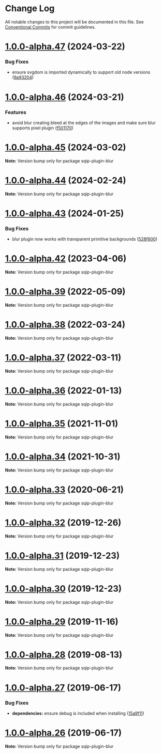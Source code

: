 # Change Log

All notable changes to this project will be documented in this file.
See [Conventional Commits](https://conventionalcommits.org) for commit guidelines.

# [1.0.0-alpha.47](https://github.com/axe312ger/sqip/compare/sqip-plugin-blur@1.0.0-alpha.46...sqip-plugin-blur@1.0.0-alpha.47) (2024-03-22)


### Bug Fixes

* ensure svgdom is imported dynamically to support old node versions ([9a93204](https://github.com/axe312ger/sqip/commit/9a9320450abe8f0cab69ef1cb4f85b0493398c91))





# [1.0.0-alpha.46](https://github.com/axe312ger/sqip/compare/sqip-plugin-blur@1.0.0-alpha.45...sqip-plugin-blur@1.0.0-alpha.46) (2024-03-21)


### Features

* avoid blur creating bleed at the edges of the images and make sure blur supports pixel plugin ([f501170](https://github.com/axe312ger/sqip/commit/f50117090d5facf0bf750d13ef50a4617153f051))





# [1.0.0-alpha.45](https://github.com/axe312ger/sqip/compare/sqip-plugin-blur@1.0.0-alpha.44...sqip-plugin-blur@1.0.0-alpha.45) (2024-03-02)

**Note:** Version bump only for package sqip-plugin-blur





# [1.0.0-alpha.44](https://github.com/axe312ger/sqip/compare/sqip-plugin-blur@1.0.0-alpha.43...sqip-plugin-blur@1.0.0-alpha.44) (2024-02-24)

**Note:** Version bump only for package sqip-plugin-blur





# [1.0.0-alpha.43](https://github.com/axe312ger/sqip/compare/sqip-plugin-blur@1.0.0-alpha.42...sqip-plugin-blur@1.0.0-alpha.43) (2024-01-25)


### Bug Fixes

* blur plugin now works with transparent primitive backgrounds ([528f600](https://github.com/axe312ger/sqip/commit/528f600b777c38662e369978d514f4304cc3d7ca))





# [1.0.0-alpha.42](https://github.com/axe312ger/sqip/compare/sqip-plugin-blur@1.0.0-alpha.41...sqip-plugin-blur@1.0.0-alpha.42) (2023-04-06)

**Note:** Version bump only for package sqip-plugin-blur





# [1.0.0-alpha.39](https://github.com/axe312ger/sqip/compare/sqip-plugin-blur@1.0.0-alpha.38...sqip-plugin-blur@1.0.0-alpha.39) (2022-05-09)

**Note:** Version bump only for package sqip-plugin-blur





# [1.0.0-alpha.38](https://github.com/axe312ger/sqip/compare/sqip-plugin-blur@1.0.0-alpha.37...sqip-plugin-blur@1.0.0-alpha.38) (2022-03-24)

**Note:** Version bump only for package sqip-plugin-blur





# [1.0.0-alpha.37](https://github.com/axe312ger/sqip/compare/sqip-plugin-blur@1.0.0-alpha.36...sqip-plugin-blur@1.0.0-alpha.37) (2022-03-11)

**Note:** Version bump only for package sqip-plugin-blur





# [1.0.0-alpha.36](https://github.com/axe312ger/sqip/compare/sqip-plugin-blur@1.0.0-alpha.35...sqip-plugin-blur@1.0.0-alpha.36) (2022-01-13)

**Note:** Version bump only for package sqip-plugin-blur





# [1.0.0-alpha.35](https://github.com/axe312ger/sqip/compare/sqip-plugin-blur@1.0.0-alpha.34...sqip-plugin-blur@1.0.0-alpha.35) (2021-11-01)

**Note:** Version bump only for package sqip-plugin-blur





# [1.0.0-alpha.34](https://github.com/axe312ger/sqip/compare/sqip-plugin-blur@1.0.0-alpha.33...sqip-plugin-blur@1.0.0-alpha.34) (2021-10-31)

**Note:** Version bump only for package sqip-plugin-blur





# [1.0.0-alpha.33](https://github.com/axe312ger/sqip/compare/sqip-plugin-blur@1.0.0-alpha.32...sqip-plugin-blur@1.0.0-alpha.33) (2020-06-21)

**Note:** Version bump only for package sqip-plugin-blur





# [1.0.0-alpha.32](https://github.com/axe312ger/sqip/compare/sqip-plugin-blur@1.0.0-alpha.31...sqip-plugin-blur@1.0.0-alpha.32) (2019-12-26)

**Note:** Version bump only for package sqip-plugin-blur





# [1.0.0-alpha.31](https://github.com/axe312ger/sqip/compare/sqip-plugin-blur@1.0.0-alpha.30...sqip-plugin-blur@1.0.0-alpha.31) (2019-12-23)

**Note:** Version bump only for package sqip-plugin-blur





# [1.0.0-alpha.30](https://github.com/axe312ger/sqip/compare/sqip-plugin-blur@1.0.0-alpha.29...sqip-plugin-blur@1.0.0-alpha.30) (2019-12-23)

**Note:** Version bump only for package sqip-plugin-blur





# [1.0.0-alpha.29](https://github.com/axe312ger/sqip/compare/sqip-plugin-blur@1.0.0-alpha.28...sqip-plugin-blur@1.0.0-alpha.29) (2019-11-16)

**Note:** Version bump only for package sqip-plugin-blur





# [1.0.0-alpha.28](https://github.com/axe312ger/sqip/compare/sqip-plugin-blur@1.0.0-alpha.27...sqip-plugin-blur@1.0.0-alpha.28) (2019-08-13)

**Note:** Version bump only for package sqip-plugin-blur





# [1.0.0-alpha.27](https://github.com/axe312ger/sqip/compare/sqip-plugin-blur@1.0.0-alpha.26...sqip-plugin-blur@1.0.0-alpha.27) (2019-06-17)


### Bug Fixes

* **dependencies:** ensure debug is included when installing ([15a9f11](https://github.com/axe312ger/sqip/commit/15a9f11))





# [1.0.0-alpha.26](https://github.com/axe312ger/sqip/compare/sqip-plugin-blur@1.0.0-alpha.25...sqip-plugin-blur@1.0.0-alpha.26) (2019-06-17)

**Note:** Version bump only for package sqip-plugin-blur
